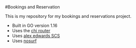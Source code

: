 #Bookings and Reservation

This is my repository for my bookings and reservations project.

- Built in GO version 1.16
- Uses the [chi router](https://github.com/go-chi/chi/v5 )
- Uses [alex edwards SCS](https://github.com/alexedwards/scs/v2 )
- Uses [nosurf](https://github.com/justinas/nosurf)
